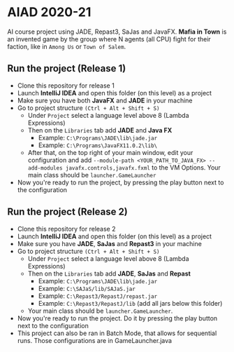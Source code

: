 # AIAD 2020-21
AI course project using JADE, Repast3, SaJas and JavaFX.
**Mafia in Town** is an invented game by the group where N agents (all CPU) fight for their faction, like in `Among Us` or `Town of Salem`.

## Run the project (Release 1)
- Clone this repository for release 1
- Launch **IntelliJ IDEA** and open this folder (on this level) as a project
- Make sure you have both **JavaFX** and **JADE** in your machine
- Go to project structure `(Ctrl + Alt + Shift + S)` 
    - Under `Project` select a language level above 8 (Lambda Expressions)
    - Then on the `Libraries` tab add **JADE** and **Java FX**
        - Example: `C:\Programs\JADE\lib\jade.jar`
        - Example: `C:\Programs\JavaFX11.0.2\lib\`
    - After that, on the top right of your main window, edit your configuration
    and add `--module-path <YOUR_PATH_TO_JAVA_FX> --add-modules javafx.controls,javafx.fxml`
    to the VM Options. Your main class should be `launcher.GameLauncher`
- Now you're ready to run the project, by pressing the play button next to the configuration
    
## Run the project (Release 2)
- Clone this repository for release 2
- Launch **IntelliJ IDEA** and open this folder (on this level) as a project
- Make sure you have **JADE**, **SaJas** and **Repast3** in your machine
- Go to project structure `(Ctrl + Alt + Shift + S)` 
    - Under `Project` select a language level above 8 (Lambda Expressions)
    - Then on the `Libraries` tab add **JADE**, **SaJas** and **Repast**
        - Example: `C:\Programs\JADE\lib\jade.jar`
        - Example: `C:\SAJaS/lib/SAJaS.jar`
        - Example: `C:\Repast3/RepastJ/repast.jar`
        - Example: `C:\Repast3/RepastJ/lib` (add all jars below this folder)
    - Your main class should be `launcher.GameLauncher`.
- Now you're ready to run the project. Do it by pressing the play button next to the configuration
- This project can also be ran in Batch Mode, that allows for sequential runs. Those configurations are in GameLauncher.java